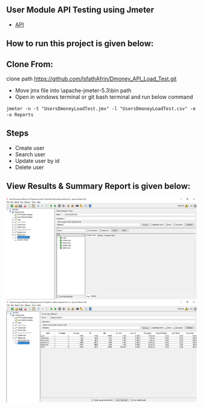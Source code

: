 ## User Module API Testing using Jmeter
- [API](http://dmoney.professionaltrainingbd.com/)

## **How to run this project is given below**:
## **Clone From**:

 clone path  https://github.com/IsfathAfrin/Dmoney_API_Load_Test.git

- Move jmx file into \apache-jmeter-5.3\bin path
- Open in windows terminal or git bash terminal and run below command

```
jmeter -n -t "UsersDmoneyLoadTest.jmx" -l "UsersDmoneyLoadTest.csv" -e -o Reports
```
## Steps
- Create user
- Search user
- Update user by id
- Delete user
   
## View Results & Summary Report is given below:
  ![Reports Preview](./ViewTreeResult.png)
  ![Reports Preview](./SummaryReport.png)
   

